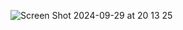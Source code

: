 ![Screen Shot 2024-09-29 at 20 13 25](https://github.com/user-attachments/assets/4dad3456-a9ac-4f31-b04d-d6f2a4e17d7c)
